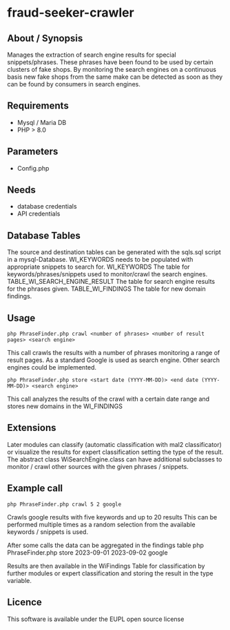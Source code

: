 # fraud-seeker-crawler

## About / Synopsis
Manages the extraction of search engine results for special snippets/phrases. These phrases have been found to be used by certain clusters of fake shops.
By monitoring the search engines on a continuous basis new fake shops from the same make can be detected as soon as they can be found by consumers in search engines.

## Requirements
-	Mysql / Maria DB
-	PHP > 8.0

## Parameters
-	Config.php

## Needs 
-	database credentials
-	API credentials

## Database Tables
The source and destination tables can be generated with the sqls.sql script in a mysql-Database. WI_KEYWORDS needs to be populated with appropriate snippets to search for.
WI_KEYWORDS The table for keywords/phrases/snippets used to monitor/crawl the search engines.
TABLE_WI_SEARCH_ENGINE_RESULT The table for search engine results for the phrases given.
TABLE_WI_FINDINGS The table for new domain findings.
## Usage
```
php PhraseFinder.php crawl <number of phrases> <number of result pages> <search engine>
```
     
This call crawls the results with a number of phrases monitoring a range of result pages. As a standard Google is used as search engine. Other search engines could be implemented.
    
```
php PhraseFinder.php store <start date (YYYY-MM-DD)> <end date (YYYY-MM-DD)> <search engine>
```
This call analyzes the results of the crawl with a certain date range and stores new domains in the WI_FINDINGS

## Extensions
Later modules can classify (automatic classification with mal2 classificator) or visualize the results for expert classification setting the type of the result.
The abstract class WiSearchEngine.class can have additional subclasses to monitor / crawl other sources with the given phrases / snippets.

## Example call
```
php PhraseFinder.php crawl 5 2 google
```
Crawls google results with five keywords and up to 20 results
This can be performed multiple times as a random selection from the available keywords / snippets is used.

After some calls the data can be aggregated in the findings table
php PhraseFinder.php store 2023-09-01 2023-09-02 google 

Results are then available in the WiFindings Table for classification by further modules or expert classification and storing the result in the type variable.

## Licence
This software is available under the EUPL open source license
